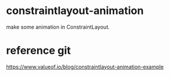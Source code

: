 # constraintlayout-animation
make some animation in ConstraintLayout.

# reference git
https://www.valueof.io/blog/constraintlayout-animation-example
